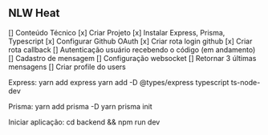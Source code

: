 ## NLW Heat

[] Conteúdo Técnico
    [x] Criar Projeto
    [x] Instalar Express, Prisma, Typescript
    [x] Configurar Github OAuth
    [x] Criar rota login github
    [x] Criar rota callback
    [] Autenticação usuário recebendo o código (em andamento)
    [] Cadastro de mensagem
    [] Configuração websocket
    [] Retornar 3 últimas mensagens
    [] Criar profile do users


Express:
yarn add express
yarn add -D @types/express typescript ts-node-dev

Prisma:
yarn add prisma -D
yarn prisma init

Iniciar aplicação:
cd backend && npm run dev
